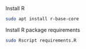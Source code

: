 
Install R

```bash
sudo apt install r-base-core
```

Install R package requirements

```bash
sudo Rscript requirements.R
```